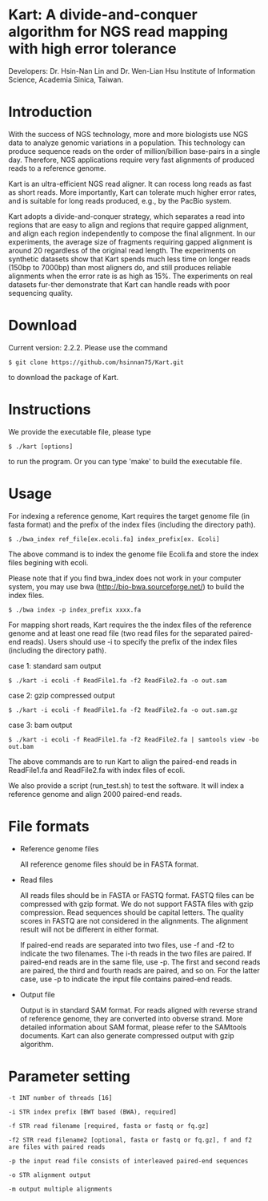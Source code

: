 Kart: A divide-and-conquer algorithm for NGS read mapping with high error tolerance
===================

Developers: Dr. Hsin-Nan Lin and Dr. Wen-Lian Hsu Institute of Information Science, Academia Sinica, Taiwan.

# Introduction

With the success of NGS technology, more and more biologists use NGS data to analyze genomic variations in a population. This technology can produce sequence reads on the order of million/billion base-pairs in a single day. Therefore, NGS applications require very fast alignments of produced reads to a reference genome.

Kart is an ultra-efficient NGS read aligner. It can rocess long reads as fast as short reads. More importantly, Kart can tolerate much higher error rates, and is suitable for long reads produced, e.g., by the PacBio system.

Kart adopts a divide-and-conquer strategy, which separates a read into regions that are easy to align and regions that require gapped alignment, and align each region independently to compose the final alignment. In our experiments, the average size of fragments requiring gapped alignment is around 20 regardless of the original read length. The experiments on synthetic datasets show that Kart spends much less time on longer reads (150bp to 7000bp) than most aligners do, and still produces reliable alignments when the error rate is as high as 15%. The experiments on real datasets fur-ther demonstrate that Kart can handle reads with poor sequencing quality.

# Download

Current version: 2.2.2. Please use the command 
  ```
  $ git clone https://github.com/hsinnan75/Kart.git
  ```
to download the package of Kart.

# Instructions

We provide the executable file, please type 

  ```
  $ ./kart [options]
  ```
to run the program. Or you can type 'make' to build the executable file.

# Usage

For indexing a reference genome, Kart requires the target genome file (in fasta format) and the prefix of the index files (including the directory path).

  ```
  $ ./bwa_index ref_file[ex.ecoli.fa] index_prefix[ex. Ecoli]
  ```
The above command is to index the genome file Ecoli.fa and store the index files begining with ecoli.

Please note that if you find bwa_index does not work in your computer system, you may use bwa (http://bio-bwa.sourceforge.net/) to build the index files.
  ```
  $ ./bwa index -p index_prefix xxxx.fa
  ```

For mapping short reads, Kart requires the the index files of the reference genome and at least one read file (two read files for the separated paired-end reads). Users should use -i to specify the prefix of the index files (including the directory path).

 case 1: standard sam output
  ```
 $ ./kart -i ecoli -f ReadFile1.fa -f2 ReadFile2.fa -o out.sam
  ```

 case 2: gzip compressed output
  ```
 $ ./kart -i ecoli -f ReadFile1.fa -f2 ReadFile2.fa -o out.sam.gz
  ```

 case 3: bam output
  ```
 $ ./kart -i ecoli -f ReadFile1.fa -f2 ReadFile2.fa | samtools view -bo out.bam
  ```

The above commands are to run Kart to align the paired-end reads in ReadFile1.fa and ReadFile2.fa with index files of ecoli.

We also provide a script (run_test.sh) to test the software. It will index a reference genome and align 2000 paired-end reads.

# File formats

- Reference genome files

    All reference genome files should be in FASTA format.

- Read files

    All reads files should be in FASTA or FASTQ format. FASTQ files can be compressed with gzip format. We do not support FASTA files with gzip compression.
    Read sequences should be capital letters. The quality scores in FASTQ are not considered in the alignments. The alignment result will not be different in either format.

    If paired-end reads are separated into two files, use -f and -f2 to indicate the two filenames. The i-th reads in the two files are paired. If paired-end reads are in the same file, use -p. The first and second reads are paired, the third and fourth reads are paired, and so on. For the latter case, use -p to indicate the input file contains paired-end reads.

- Output file

    Output is in standard SAM format. For reads aligned with reverse strand of reference genome, they are converted into obverse strand. More detailed information about SAM format, please refer to the SAMtools documents.
    Kart can also generate compressed output with gzip algorithm. 

# Parameter setting

 ```
-t INT number of threads [16]

-i STR index prefix [BWT based (BWA), required]

-f STR read filename [required, fasta or fastq or fq.gz]

-f2 STR read filename2 [optional, fasta or fastq or fq.gz], f and f2 are files with paired reads

-p the input read file consists of interleaved paired-end sequences

-o STR alignment output

-m output multiple alignments

  ```
